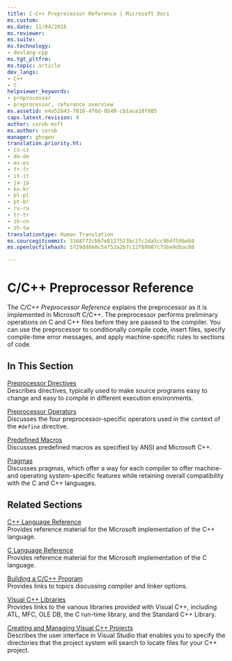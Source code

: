 ```yaml
---
title: C-C++ Preprocessor Reference | Microsoft Docs
ms.custom: 
ms.date: 11/04/2016
ms.reviewer: 
ms.suite: 
ms.technology:
- devlang-cpp
ms.tgt_pltfrm: 
ms.topic: article
dev_langs:
- C++
- C
helpviewer_keywords:
- preprocessor
- preprocessor, reference overview
ms.assetid: e4a52843-7016-4f6d-8b40-cb1ace18f805
caps.latest.revision: 9
author: corob-msft
ms.author: corob
manager: ghogen
translation.priority.ht:
- cs-cz
- de-de
- es-es
- fr-fr
- it-it
- ja-jp
- ko-kr
- pl-pl
- pt-br
- ru-ru
- tr-tr
- zh-cn
- zh-tw
translationtype: Human Translation
ms.sourcegitcommit: 3168772cbb7e8127523bc2fc2da5cc9b4f59beb8
ms.openlocfilehash: 5729dd8e0c5e752a2b7c12f89087c75be9dbac60

---
```

# C/C++ Preprocessor Reference
The *C/C++ Preprocessor Reference* explains the preprocessor as it is implemented in Microsoft C/C++. The preprocessor performs preliminary operations on C and C++ files before they are passed to the compiler. You can use the preprocessor to conditionally compile code, insert files, specify compile-time error messages, and apply machine-specific rules to sections of code.  
  
## In This Section  
 [Preprocessor Directives](../preprocessor/preprocessor-directives.md)  
 Describes directives, typically used to make source programs easy to change and easy to compile in different execution environments.  
  
 [Preprocessor Operators](../preprocessor/preprocessor-operators.md)  
 Discusses the four preprocessor-specific operators used in the context of the `#define` directive.  
  
 [Predefined Macros](../preprocessor/predefined-macros.md)  
 Discusses predefined macros as specified by ANSI and Microsoft C++.  
  
 [Pragmas](../preprocessor/pragma-directives-and-the-pragma-keyword.md)  
 Discusses pragmas, which offer a way for each compiler to offer machine- and operating system-specific features while retaining overall compatibility with the C and C++ languages.  
  
## Related Sections  
 [C++ Language Reference](../cpp/cpp-language-reference.md)  
 Provides reference material for the Microsoft implementation of the C++ language.  
  
 [C Language Reference](../c-language/c-language-reference.md)  
 Provides reference material for the Microsoft implementation of the C language.  
  
 [Building a C/C++ Program](../build/reference/c-cpp-building-reference.md)  
 Provides links to topics discussing compiler and linker options.  
  
 [Visual C++ Libraries](http://msdn.microsoft.com/en-us/fec23c40-10c0-4857-9cdc-33a3b99b30ae)  
 Provides links to the various libraries provided with Visual C++, including ATL, MFC, OLE DB, the C run-time library, and the Standard C++ Library.  
  
 [Creating and Managing Visual C++ Projects](../ide/creating-and-managing-visual-cpp-projects.md)  
 Describes the user interface in Visual Studio that enables you to specify the directories that the project system will search to locate files for your C++ project.


<!--HONumber=Jan17_HO2-->


